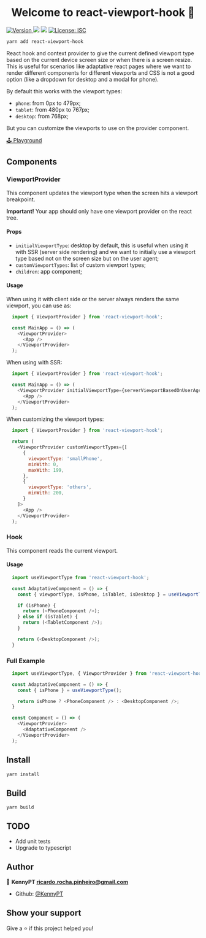 <h1 align="center">Welcome to react-viewport-hook 👋</h1>
<p>
  <a href="https://www.npmjs.com/package/react-viewport-hook" target="_blank">
    <img alt="Version" src="https://img.shields.io/npm/v/react-viewport-hook.svg">
  </a>
  <img src="https://img.shields.io/badge/node-%5E12.0.0-blue.svg" />
  <img src="https://img.shields.io/badge/yarn-%5E1.12.0-blue.svg" />
  <a href="#" target="_blank">
    <img alt="License: ISC" src="https://img.shields.io/badge/License-ISC-yellow.svg" />
  </a>
</p>

```sh
yarn add react-viewport-hook
```

React hook and context provider to give the current defined viewport type based on the current device screen size or when there is a screen resize.
This is useful for scenarios like adaptative react pages where we want to render different components for different viewports and CSS is not a good option (like a dropdown for desktop and a modal for phone).

By default this works with the viewport types:

- `phone`: from 0px to 479px;
- `tablet`: from 480px to 767px;
- `desktop`: from 768px;

But you can customize the viewports to use on the provider component.

[🕹️ Playground](https://codesandbox.io/s/example-react-viewport-hook-t5x4b)

## Components

### ViewportProvider

This component updates the viewport type when the screen hits a viewport breakpoint.

**Important!** Your app should only have one viewport provider on the react tree.

#### Props

- `initialViewportType`: desktop by default, this is useful when using it with SSR (server side rendering) and we want to initially use a viewport type based not on the screen size but on the user agent;
- `customViewportTypes`: list of custom viewport types;
- `children`: app component;

#### Usage

When using it with client side or the server always renders the same viewport, you can use as:

```js
  import { ViewportProvider } from 'react-viewport-hook';

  const MainApp = () => (
    <ViewportProvider>
      <App />
    </ViewportProvider>
  );
```

When using with SSR:

```js
  import { ViewportProvider } from 'react-viewport-hook';

  const MainApp = () => (
    <ViewportProvider initialViewportType={serverViewportBasedOnUserAgent}>
      <App />
    </ViewportProvider>
  );
```

When customizing the viewport types:

```js
  import { ViewportProvider } from 'react-viewport-hook';

  return (
    <ViewportProvider customViewportTypes={[
      {
        viewportType: 'smallPhone',
        minWith: 0,
        maxWith: 199,
      },
      {
        viewportType: 'others',
        minWith: 200,
      }
    ]>
      <App />
    </ViewportProvider>
  );
```

### Hook

This component reads the current viewport.

#### Usage

```js
  import useViewportType from 'react-viewport-hook';

  const AdaptativeComponent = () => {
    const { viewportType, isPhone, isTablet, isDesktop } = useViewportType();

    if (isPhone) {
      return (<PhoneComponent />);
    } else if (isTablet) {
      return (<TabletComponent />);
    }

    return (<DesktopComponent />);
  }
```

### Full Example

```js
  import useViewportType, { ViewportProvider } from 'react-viewport-hook';

  const AdaptativeComponent = () => {
    const { isPhone } = useViewportType();

    return isPhone ? <PhoneComponent /> : <DesktopComponent />;
  }

  const Component = () => (
    <ViewportProvider>
      <AdaptativeComponent />
    </ViewportProvider>
  );
```

## Install

```sh
yarn install
```

## Build

```sh
yarn build
```

## TODO

- Add unit tests
- Upgrade to typescript

## Author

👤 **KennyPT <ricardo.rocha.pinheiro@gmail.com>**

* Github: [@KennyPT](https://github.com/KennyPT)

## Show your support

Give a ⭐️ if this project helped you!

